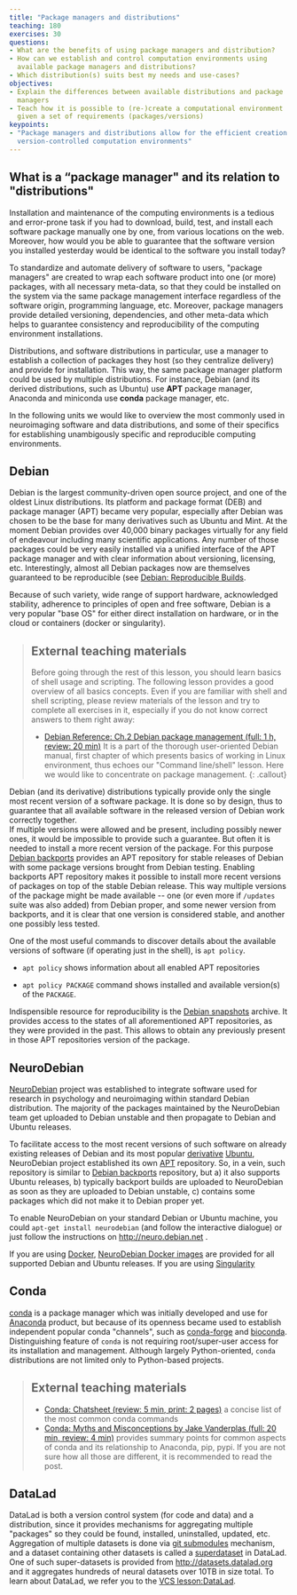 ```yaml
---
title: "Package managers and distributions"
teaching: 180
exercises: 30
questions:
- What are the benefits of using package managers and distribution?
- How can we establish and control computation environments using
  available package managers and distributions?
- Which distribution(s) suits best my needs and use-cases?
objectives:
- Explain the differences between available distributions and package
  managers
- Teach how it is possible to (re-)create a computational environment
  given a set of requirements (packages/versions)
keypoints:
- "Package managers and distributions allow for the efficient creation of tightly
  version-controlled computation environments"
---
```


## What is a “package manager" and its relation to "distributions"

Installation and maintenance of the computing environments is a tedious and 
error-prone task if you had to download, build, test, and install each 
software package manually one by one, from various locations on the web. Moreover,
how would you be able to guarantee that the software version you installed 
yesterday would be identical to the software you install today?

To standardize and automate delivery of software to users, "package managers"
are created to wrap each software product into one (or more) packages, with all
necessary meta-data, so that they could be installed on the system via the same
package management interface regardless of the software origin, programming
language, etc.  Moreover, package managers provide detailed versioning, 
dependencies, and other meta-data which helps to guarantee consistency and 
reproducibility of the computing environment installations.

Distributions, and software distributions in particular, use a manager to 
establish a collection of packages they host (so they centralize delivery) and
provide for installation.  This way, the same package manager platform 
could be used by multiple distributions.  For instance, Debian (and its 
derived distributions, such as Ubuntu) use **APT** package manager, Anaconda 
and miniconda use **conda** package manager, etc.

In the following units we would like to overview the most commonly used in
neuroimaging software and data distributions, and some of their specifics for
establishing unambigously specific and reproducible computing environments.


## Debian

Debian is the largest community-driven open source project, and one of the 
oldest Linux distributions.  Its platform and package format (DEB) and package 
manager (APT) became very popular, especially after Debian was chosen to be the
base for many derivatives such as Ubuntu and Mint.   At the moment Debian provides
over 40,000 binary packages virtually for any field of
endeavour including many scientific applications.  Any number of those packages could be very easily
installed via a unified interface of the APT package manager and with clear information 
about versioning, licensing, etc.  Interestingly, almost all Debian packages now 
are  themselves guaranteed to be reproducible 
(see [Debian: Reproducible Builds](https://wiki.debian.org/ReproducibleBuilds).  

Because of such variety, wide range of support hardware, acknowledged stability,
adherence to principles of open and free software, Debian is a very popular
"base OS" for either direct installation on hardware, or in the cloud or
containers (docker or singularity).

> ## External teaching materials
>
> Before going through the rest of this lesson, you should learn
> basics of shell usage and scripting. The following lesson provides a
> good overview of all basics concepts.  Even if you are familiar with
> shell and shell scripting, please review materials of the lesson and
> try to complete all exercises in it, especially if you do not know
> correct answers to them right away:
>
>   - [Debian Reference: Ch.2 Debian package management (full: 1 h, review: 20 min)](https://www.debian.org/doc/manuals/debian-reference/ch02.en.html)
>     It is a part of the thorough user-oriented Debian manual, first chapter of which presents basics of working
>     in Linux environment, thus echoes our "Command line/shell" lesson.  Here we would like
>     to concentrate on package management.
{: .callout}

Debian (and its derivative) distributions typically provide only the single most recent
version of a software package.  It is done so by design, thus to guarantee that all 
available software in the released version of Debian work correctly together.  
If multiple versions were allowed and be present, including possibly newer 
ones, it would be impossible to provide such a guarantee.  But often it is needed 
to install a more recent version of the package.  For this purpose 
[Debian backports](http://backports.debian.org) provides an APT repository for
stable releases of Debian with some package versions brought from Debian testing.
Enabling backports APT repository makes it possible to install more recent versions of packages
on top of the stable Debian release.  This way multiple versions of the package
might be made available -- one (or even more if `/updates` suite was also added)
from Debian proper, and some newer version from backports, and it is clear that one version
is considered stable, and another one possibly less tested. 

One of the most useful commands to discover details about the available versions
of software (if operating just in the shell), is `apt policy`.

- `apt policy` shows information about all enabled APT repositories

- `apt policy PACKAGE` command shows installed and available version(s) of the
  `PACKAGE`.


Indispensible resource for reproducibility is the 
[Debian snapshots](http://snapshots.debian.org) archive. It provides access to 
the states of all aforementioned APT repositories, as they were provided in the past.
This allows to obtain any previously present in those APT repositories version of
the package.


## NeuroDebian

[NeuroDebian](http://neuro.debian.net) project was established to integrate
software used for research in psychology and
neuroimaging within standard Debian distribution.  The majority of the packages 
maintained by the NeuroDebian team get uploaded to Debian unstable and then 
propagate to Debian and Ubuntu releases.

To facilitate access to the most recent versions
of such software on already existing releases of Debian and its most popular 
[derivative](https://wiki.debian.org/Derivatives) [Ubuntu](http://ubuntu.com),
NeuroDebian project established its own 
[APT](https://en.wikipedia.org/wiki/APT_(Debian)) repository.  So, in a vein, 
such repository is similar to [Debian backports](https://backports.debian.org/)
repository, but a) it also 
supports Ubuntu releases, b) typically backport builds are 
uploaded to NeuroDebian as soon as they are uploaded to Debian unstable, c) contains
some packages which did not make it to Debian proper yet.

To enable NeuroDebian on your standard Debian or Ubuntu machine, you could 
`apt-get install neurodebian` (and follow the interactive dialogue) or just follow 
the instructions on http://neuro.debian.net .

If you are using [Docker](http://docker.io), 
[NeuroDebian Docker images](https://hub.docker.com/_/neurodebian/) are provided for all 
supported Debian and Ubuntu releases.  If you are using [Singularity]()

## Conda

[conda] is a package manager which was initially developed and use for
[Anaconda] product, but because of its openness became used to establish
independent popular conda "channels", such as [conda-forge] and [bioconda].
Distinguishing feature of `conda` is not requiring root/super-user access
for its installation and management.  Although largely Python-oriented,
`conda` distributions are not limited only to Python-based projects.

> ## External teaching materials
> - [Conda: Chatsheet (review: 5 min, print: 2 pages)](https://conda.io/docs/_downloads/conda-cheatsheet.pdf)
>   a concise list of the most common conda commands 
> - [Conda: Myths and Misconceptions by Jake Vanderplas (full: 20 min, review: 4 min)](https://jakevdp.github.io/blog/2016/08/25/conda-myths-and-misconceptions/   )
>   provides summary points for common aspects of conda and its relationship to 
>   Anaconda, pip, pypi.  If you are not sure how all those are different, it is 
>   recommended to read the post. 


## DataLad

DataLad is both a version control system (for code and data) and a
distribution, since it provides mechanisms for aggregating multiple
"packages" so they could be found, installed, uninstalled, updated, etc.  
Aggregation of multiple datasets is done via
[git submodules](https://git-scm.com/book/en/v2/Git-Tools-Submodules) mechanism, 
and a dataset containing other datasets is called a 
[superdataset](http://docs.datalad.org/en/latest/glossary.html) in DataLad. 
One of such super-datasets is provided from http://datasets.datalad.org and it 
aggregates hundreds of neural datasets over 10TB in size total.
To learn about DataLad, we refer you to the [VCS lesson:DataLad](/02-vcs/#datalad).


[conda]: https://en.wikipedia.org/wiki/Conda_(package_manager)
[Anaconda]: https://anaconda.org
[conda-forge]: https://conda-forge.org
[bioconda]: https://bioconda.github.io